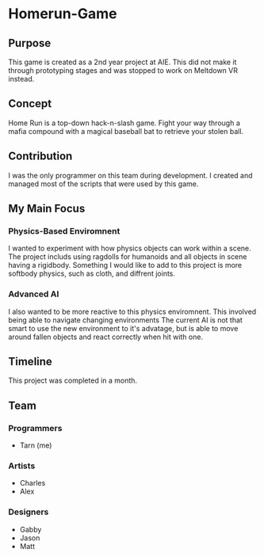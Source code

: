 # Homerun-Game
## Purpose
This game is created as a 2nd year project at AIE. This did not make it through prototyping stages and was stopped to work on Meltdown VR instead.
## Concept
Home Run is a top-down hack-n-slash game. Fight your way through a mafia compound with a magical baseball bat to retrieve your stolen ball.
## Contribution
I was the only programmer on this team during development. I created and managed most of the scripts that were used by this game.
## My Main Focus
### Physics-Based Enviromnent
I wanted to experiment with how physics objects can work within a scene. The project includs using ragdolls for humanoids and all objects in scene having a rigidbody.
Something I would like to add to this project is more softbody physics, such as cloth, and diffrent joints.
### Advanced AI
I also wanted to be more reactive to this physics enviromnent. This involved being able to navigate changing environments
The current AI is not that smart to use the new environment to it's advatage, but is able to move around fallen objects and react correctly when hit with one.
## Timeline
This project was completed in a month.
## Team
### Programmers
- Tarn (me)
### Artists
- Charles
- Alex
### Designers
- Gabby
- Jason
- Matt









